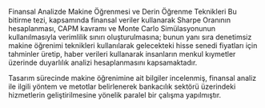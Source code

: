 Finansal Analizde Makine Öğrenmesi ve Derin Öğrenme Teknikleri
Bu bitirme tezi, kapsamında finansal veriler kullanarak Sharpe Oranının hesaplanması, CAPM kavramı ve Monte Carlo Simülasyonunun kullanılmasıyla verimlilik sınırı oluşturulmasına; bunun yanı sıra denetimsiz makine öğrenimi teknikleri kullanılarak gelecekteki hisse senedi fiyatları için tahminler üretip, haber verileri kullanarak insanların menkul kıymetler üzerinde duyarlılık analizi hesaplanmasını kapsamaktadır.

Tasarım sürecinde makine öğrenimine ait bilgiler incelenmiş, finansal analiz ile ilgili yöntem ve metotlar belirlenerek bankacılık sektörü üzerindeki hizmetlerin geliştirilmesine yönelik paralel bir çalışma yapılmıştır.
